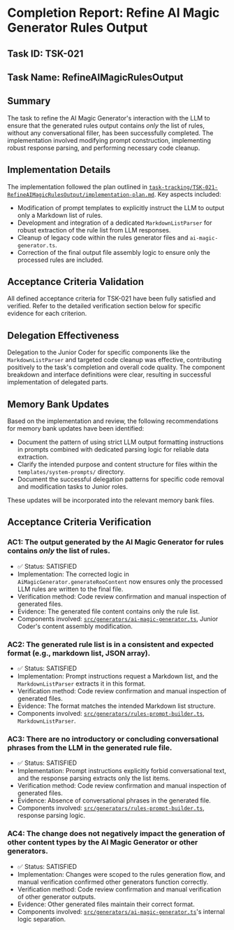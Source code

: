 # Completion Report: Refine AI Magic Generator Rules Output

## Task ID: TSK-021

## Task Name: RefineAIMagicRulesOutput

## Summary

The task to refine the AI Magic Generator's interaction with the LLM to ensure that the generated rules output contains _only_ the list of rules, without any conversational filler, has been successfully completed. The implementation involved modifying prompt construction, implementing robust response parsing, and performing necessary code cleanup.

## Implementation Details

The implementation followed the plan outlined in [`task-tracking/TSK-021-RefineAIMagicRulesOutput/implementation-plan.md`](task-tracking/TSK-021-RefineAIMagicRulesOutput/implementation-plan.md). Key aspects included:

- Modification of prompt templates to explicitly instruct the LLM to output only a Markdown list of rules.
- Development and integration of a dedicated `MarkdownListParser` for robust extraction of the rule list from LLM responses.
- Cleanup of legacy code within the rules generator files and `ai-magic-generator.ts`.
- Correction of the final output file assembly logic to ensure only the processed rules are included.

## Acceptance Criteria Validation

All defined acceptance criteria for TSK-021 have been fully satisfied and verified. Refer to the detailed verification section below for specific evidence for each criterion.

## Delegation Effectiveness

Delegation to the Junior Coder for specific components like the `MarkdownListParser` and targeted code cleanup was effective, contributing positively to the task's completion and overall code quality. The component breakdown and interface definitions were clear, resulting in successful implementation of delegated parts.

## Memory Bank Updates

Based on the implementation and review, the following recommendations for memory bank updates have been identified:

- Document the pattern of using strict LLM output formatting instructions in prompts combined with dedicated parsing logic for reliable data extraction.
- Clarify the intended purpose and content structure for files within the `templates/system-prompts/` directory.
- Document the successful delegation patterns for specific code removal and modification tasks to Junior roles.

These updates will be incorporated into the relevant memory bank files.

## Acceptance Criteria Verification

### AC1: The output generated by the AI Magic Generator for rules contains _only_ the list of rules.

- ✅ Status: SATISFIED
- Implementation: The corrected logic in `AiMagicGenerator.generateRooContent` now ensures only the processed LLM rules are written to the final file.
- Verification method: Code review confirmation and manual inspection of generated files.
- Evidence: The generated file content contains only the rule list.
- Components involved: [`src/generators/ai-magic-generator.ts`](src/generators/ai-magic-generator.ts), Junior Coder's content assembly modification.

### AC2: The generated rule list is in a consistent and expected format (e.g., markdown list, JSON array).

- ✅ Status: SATISFIED
- Implementation: Prompt instructions request a Markdown list, and the `MarkdownListParser` extracts it in this format.
- Verification method: Code review confirmation and manual inspection of generated files.
- Evidence: The format matches the intended Markdown list structure.
- Components involved: [`src/generators/rules-prompt-builder.ts`](src/generators/rules-prompt-builder.ts), `MarkdownListParser`.

### AC3: There are no introductory or concluding conversational phrases from the LLM in the generated rule file.

- ✅ Status: SATISFIED
- Implementation: Prompt instructions explicitly forbid conversational text, and the response parsing extracts only the list items.
- Verification method: Code review confirmation and manual inspection of generated files.
- Evidence: Absence of conversational phrases in the generated file.
- Components involved: [`src/generators/rules-prompt-builder.ts`](src/generators/rules-prompt-builder.ts), response parsing logic.

### AC4: The change does not negatively impact the generation of other content types by the AI Magic Generator or other generators.

- ✅ Status: SATISFIED
- Implementation: Changes were scoped to the rules generation flow, and manual verification confirmed other generators function correctly.
- Verification method: Code review confirmation and manual verification of other generator outputs.
- Evidence: Other generated files maintain their correct format.
- Components involved: [`src/generators/ai-magic-generator.ts`](src/generators/ai-magic-generator.ts)'s internal logic separation.
